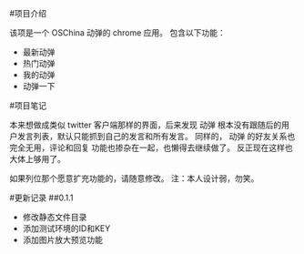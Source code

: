 #项目介绍

该项是一个 OSChina 动弹的 chrome 应用。
包含以下功能：
- 最新动弹
- 热门动弹
- 我的动弹
- 动弹一下

#项目笔记

本来想做成类似 twitter 客户端那样的界面，后来发现 动弹 根本没有跟随后的用户发言列表，默认只能抓到自己的发言和所有发言。
同样的， 动弹 的好友关系也完全无用，评论和回复 功能也掺杂在一起，也懒得去继续做了。
反正现在这样也大体上够用了。

如果列位那个愿意扩充功能的，请随意修改。
注：本人设计弱，勿笑。

#更新记录
##0.1.1
- 修改静态文件目录
- 添加测试环境的ID和KEY
- 添加图片放大预览功能